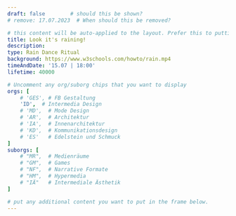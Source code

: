```yaml
---
draft: false        # should this be shown?
# remove: 17.07.2023  # When should this be removed?

# this content will be auto-applied to the layout. Prefer this to putting info in the markdown!
title: Look it's raining!
description: 
type: Rain Dance Ritual
background: https://www.w3schools.com/howto/rain.mp4
timeAndDate: '15.07 | 18:00'
lifetime: 40000

# Uncomment any org/suborg chips that you want to display
orgs: [ 
    # 'GES', # FB Gestaltung
    'ID',  # Intermedia Design
    # 'MD',  # Mode Design
    # 'AR',  # Architektur
    # 'IA',  # Innenarchitektur
    # 'KD',  # Kommunikationsdesign
    # 'ES'   # Edelstein und Schmuck
]
suborgs: [
    # "MR",  # Medienräume
    # "GM",  # Games
    # "NF",  # Narrative Formate
    # "HM",  # Hypermedia
    # "IÄ"   # Intermediale Ästhetik
]

# put any additional content you want to put in the frame below.
---
```



